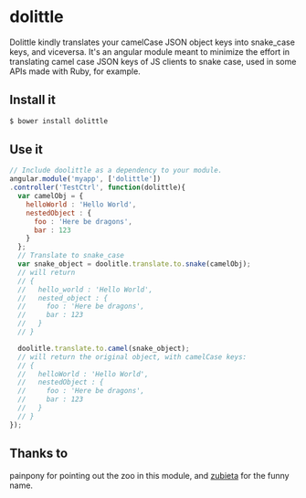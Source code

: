 # dolittle
Dolittle kindly translates your camelCase JSON object keys into snake_case keys, and viceversa.
It's an angular module meant to minimize the effort in translating camel case JSON keys of JS
clients to snake case, used in some APIs made with Ruby, for example.

## Install it
```sh
$ bower install dolittle
```

## Use it
```javascript
// Include doolittle as a dependency to your module.
angular.module('myapp', ['dolittle'])
.controller('TestCtrl', function(dolittle){
  var camelObj = {
    helloWorld : 'Hello World',
    nestedObject : {
      foo : 'Here be dragons',
      bar : 123
    }
  };
  // Translate to snake_case
  var snake_object = doolitle.translate.to.snake(camelObj);
  // will return
  // {
  //   hello_world : 'Hello World',
  //   nested_object : {
  //     foo : 'Here be dragons',
  //     bar : 123
  //   }
  // }

  doolitle.translate.to.camel(snake_object);
  // will return the original object, with camelCase keys:
  // {
  //   helloWorld : 'Hello World',
  //   nestedObject : {
  //     foo : 'Here be dragons',
  //     bar : 123
  //   }
  // }
});
```

## Thanks to
painpony for pointing out the zoo in this module, and [zubieta](https://github.com/Zubieta) for
the funny name.
